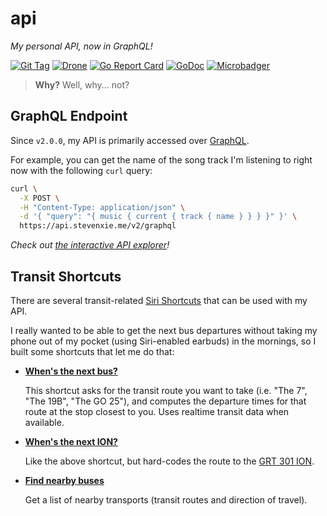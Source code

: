 # api

_My personal API, now in GraphQL!_

[![Git Tag][tag-img]][tag]
[![Drone][drone-img]][drone]
[![Go Report Card][grp-img]][grp]
[![GoDoc][godoc-img]][godoc]
[![Microbadger][microbadger-img]][microbadger]

> **Why?** Well, why... not?

## GraphQL Endpoint

Since `v2.0.0`, my API is primarily accessed over
[GraphQL](https://graphql.org/).

For example, you can get the name of the song track I'm listening to right now
with the following `curl` query:

```bash
curl \
  -X POST \
  -H "Content-Type: application/json" \
  -d '{ "query": "{ music { current { track { name } } } }" }' \
  https://api.stevenxie.me/v2/graphql
```

_Check out [the interactive API explorer](https://api.stevenxie.me/v2/graphiql)!_

## Transit Shortcuts

There are several transit-related
[Siri Shortcuts](https://support.apple.com/en-ca/guide/shortcuts/welcome/ios)
that can be used with my API.

I really wanted to be able to get the next bus departures without taking my
phone out of my pocket (using Siri-enabled earbuds) in the mornings, so I
built some shortcuts that let me do that:

- [**When's the next bus?**](https://www.icloud.com/shortcuts/7b295e943254491589e2ff974f956bef)

  This shortcut asks for the transit route you want to take (i.e. "The 7", "The 19B", "The GO 25"), and computes the departure times for that route
  at the stop closest to you. Uses realtime transit data when available.

- [**When's the next ION?**](https://www.icloud.com/shortcuts/a9f2778328cb44c59e3cb28f9f048ac7)

  Like the above shortcut, but hard-codes the route to the
  [GRT 301 ION](https://www.grt.ca/en/ion-light-rail.aspx).

- [**Find nearby buses**](https://www.icloud.com/shortcuts/2c132eaf2761424289a797234beb833d)

  Get a list of nearby transports (transit routes and direction of travel).

[tag]: https://github.com/stevenxie/api/releases
[tag-img]: https://img.shields.io/github/tag/stevenxie/api.svg
[drone]: https://ci.stevenxie.me/stevenxie/api
[drone-img]: https://ci.stevenxie.me/api/badges/stevenxie/api/status.svg
[grp]: https://goreportcard.com/report/go.stevenxie.me/api
[grp-img]: https://goreportcard.com/badge/go.stevenxie.me/api
[godoc]: https://godoc.org/go.stevenxie.me/api
[godoc-img]: https://godoc.org/go.stevenxie.me/api?status.svg
[microbadger]: https://microbadger.com/images/stevenxie/api
[microbadger-img]: https://images.microbadger.com/badges/image/stevenxie/api.svg
